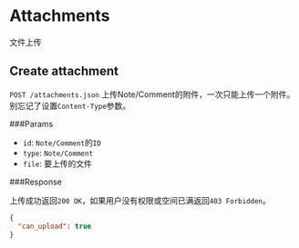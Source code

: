 # Attachments

文件上传

## Create attachment
`POST /attachments.json` 上传Note/Comment的附件，一次只能上传一个附件。别忘记了设置`Content-Type`参数。

###Params

* `id`: `Note/Comment`的`ID`  
* `type`: `Note/Comment`  
* `file`: 要上传的文件

###Response

上传成功返回`200 OK`，如果用户没有权限或空间已满返回`403 Forbidden`。


```json
{
  "can_upload": true
}
```




